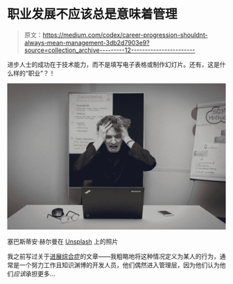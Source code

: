# 职业发展不应该总是意味着管理

> 原文：<https://medium.com/codex/career-progression-shouldnt-always-mean-management-3db2d7903e9?source=collection_archive---------12----------------------->

进步人士的成功在于技术能力，而不是填写电子表格或制作幻灯片。还有，这是什么样的“职业”？！

![](img/3a501b969a9599c2ef407267672161f3.png)

塞巴斯蒂安·赫尔曼在 [Unsplash](https://unsplash.com/s/photos/frustrated?utm_source=unsplash&utm_medium=referral&utm_content=creditCopyText) 上的照片

我之前写过关于[进展综合症](/codex/how-progression-syndrome-can-all-too-easily-lead-to-management-3c117850fb46)的文章——我粗略地将这种情况定义为某人的行为，通常是一个努力工作且知识渊博的开发人员，他们偶然进入管理层，因为他们认为他们*应该*承担更多…